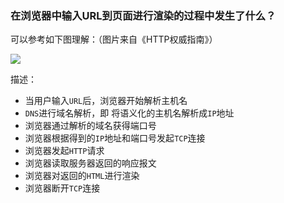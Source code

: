 ### 在浏览器中输入URL到页面进行渲染的过程中发生了什么？

可以参考如下图理解：（图片来自《HTTP权威指南》）

![](https://github.com/ytx1150328467/web_preview/blob/master/%E9%9D%A2%E8%AF%95%E7%9B%B8%E5%85%B3/%E9%9D%A2%E8%AF%95%E4%B8%AD%E7%9A%84%E8%A7%A3%E9%87%8A%E6%80%A7%E9%97%AE%E9%A2%98(%E6%8E%92%E5%90%8D%E4%B8%8D%E5%88%86%E5%85%88%E5%90%8E)/HTTP%E7%9B%B8%E5%85%B3%E9%9D%A2%E8%AF%95%E9%A2%98/images/2862899185-5c0d0bf5b5a52.png)

描述：

- 当用户输入`URL`后，浏览器开始解析主机名
- `DNS`进行域名解析，即 将语义化的主机名解析成`IP`地址
- 浏览器通过解析的域名获得端口号
- 浏览器根据得到的`IP`地址和端口号发起`TCP`连接
- 浏览器发起`HTTP`请求
- 浏览器读取服务器返回的响应报文
- 浏览器对返回的`HTML`进行渲染
- 浏览器断开`TCP`连接


